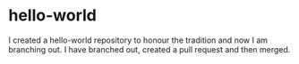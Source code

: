 # hello-world
I created a hello-world repository to honour the tradition and now I am branching out. 
I have branched out, created a pull request and then merged.
